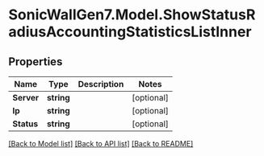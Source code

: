 # SonicWallGen7.Model.ShowStatusRadiusAccountingStatisticsListInner

## Properties

Name | Type | Description | Notes
------------ | ------------- | ------------- | -------------
**Server** | **string** |  | [optional] 
**Ip** | **string** |  | [optional] 
**Status** | **string** |  | [optional] 

[[Back to Model list]](../README.md#documentation-for-models) [[Back to API list]](../README.md#documentation-for-api-endpoints) [[Back to README]](../README.md)

